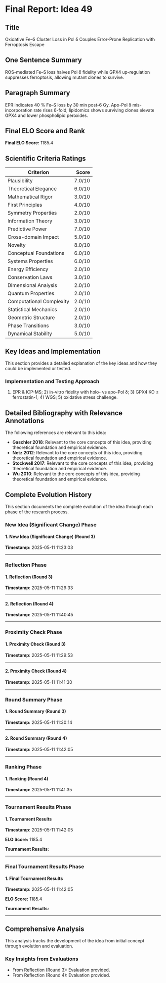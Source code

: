 # Final Report: Idea 49

## Title

Oxidative Fe–S Cluster Loss in Pol δ Couples Error-Prone Replication with Ferroptosis Escape

## One Sentence Summary

ROS-mediated Fe–S loss halves Pol δ fidelity while GPX4 up-regulation suppresses ferroptosis, allowing mutant clones to survive.

## Paragraph Summary

EPR indicates 40 % Fe–S loss by 30 min post-6 Gy. Apo-Pol δ mis-incorporation rate rises 6-fold; lipidomics shows surviving clones elevate GPX4 and lower phospholipid peroxides.

## Final ELO Score and Rank

**Final ELO Score:** 1185.4

## Scientific Criteria Ratings

| Criterion | Score |
|---|---:|
| Plausibility | 7.0/10 |
| Theoretical Elegance | 6.0/10 |
| Mathematical Rigor | 3.0/10 |
| First Principles | 4.0/10 |
| Symmetry Properties | 2.0/10 |
| Information Theory | 3.0/10 |
| Predictive Power | 7.0/10 |
| Cross-domain Impact | 5.0/10 |
| Novelty | 8.0/10 |
| Conceptual Foundations | 6.0/10 |
| Systems Properties | 6.0/10 |
| Energy Efficiency | 2.0/10 |
| Conservation Laws | 3.0/10 |
| Dimensional Analysis | 2.0/10 |
| Quantum Properties | 2.0/10 |
| Computational Complexity | 2.0/10 |
| Statistical Mechanics | 2.0/10 |
| Geometric Structure | 2.0/10 |
| Phase Transitions | 3.0/10 |
| Dynamical Stability | 5.0/10 |

## Key Ideas and Implementation

This section provides a detailed explanation of the key ideas and how they could be implemented or tested.

### Implementation and Testing Approach

1) EPR & ICP-MS; 2) in-vitro fidelity with holo- vs apo-Pol δ; 3) GPX4 KO ± ferrostatin-1; 4) WGS; 5) oxidative stress challenge.


## Detailed Bibliography with Relevance Annotations

The following references are relevant to this idea:

- **Gaschler 2018**: Relevant to the core concepts of this idea, providing theoretical foundation and empirical evidence.
- **Netz 2012**: Relevant to the core concepts of this idea, providing theoretical foundation and empirical evidence.
- **Stockwell 2017**: Relevant to the core concepts of this idea, providing theoretical foundation and empirical evidence.
- **Wu 2010**: Relevant to the core concepts of this idea, providing theoretical foundation and empirical evidence.
## Complete Evolution History

This section documents the complete evolution of the idea through each phase of the research process.

### New Idea (Significant Change) Phase

#### 1. New Idea (Significant Change) (Round 3)
**Timestamp:** 2025-05-11 11:23:03



---

### Reflection Phase

#### 1. Reflection (Round 3)
**Timestamp:** 2025-05-11 11:29:33



---

#### 2. Reflection (Round 4)
**Timestamp:** 2025-05-11 11:40:45



---

### Proximity Check Phase

#### 1. Proximity Check (Round 3)
**Timestamp:** 2025-05-11 11:29:53



---

#### 2. Proximity Check (Round 4)
**Timestamp:** 2025-05-11 11:41:30



---

### Round Summary Phase

#### 1. Round Summary (Round 3)
**Timestamp:** 2025-05-11 11:30:14



---

#### 2. Round Summary (Round 4)
**Timestamp:** 2025-05-11 11:42:05



---

### Ranking Phase

#### 1. Ranking (Round 4)
**Timestamp:** 2025-05-11 11:41:35



---

### Tournament Results Phase

#### 1. Tournament Results
**Timestamp:** 2025-05-11 11:42:05

**ELO Score:** 1185.4

**Tournament Results:**



---

### Final Tournament Results Phase

#### 1. Final Tournament Results
**Timestamp:** 2025-05-11 11:42:05

**ELO Score:** 1185.4

**Tournament Results:**



---

## Comprehensive Analysis

This analysis tracks the development of the idea from initial concept through evolution and evaluation.

### Key Insights from Evaluations

- From Reflection (Round 3): Evaluation provided.
- From Reflection (Round 4): Evaluation provided.
